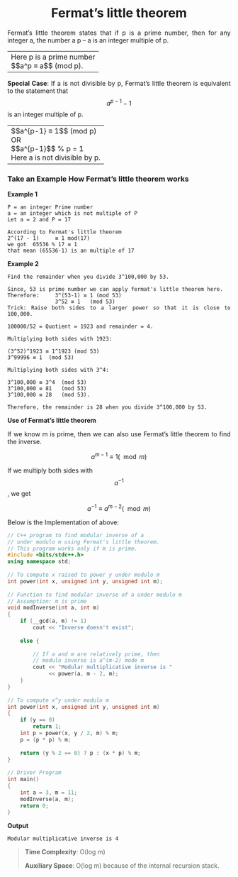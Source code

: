 <div align="justify">

# <div align="center">Fermat’s little theorem</div>

Fermat’s little theorem states that if p is a prime number, then for any integer a, the number a p – a is an integer multiple of p. 

<table align="center">
  <tr>
    <td>
      Here p is a prime number<br>
      $$a^p ≡ a$$ (mod p).
    </td>
  </tr>
</table>

__Special Case__: If a is not divisible by p, Fermat’s little theorem is equivalent to the statement that $$a^{p-1}-1$$ is an integer multiple of p.

<table align="center">
  <tr>
    <td>
      $$a^{p-1} ≡ 1$$ (mod p)<br>
      OR<br> 
      $$a^{p-1}$$ % p = 1<br> 
      Here a is not divisible by p. 
    </td>
  </tr>
</table>

### Take an Example How Fermat’s little theorem works 

__Example 1__

```
P = an integer Prime number   
a = an integer which is not multiple of P  
Let a = 2 and P = 17 

According to Fermat's little theorem 
2^(17 - 1)     ≡ 1 mod(17)
we got  65536 % 17 ≡ 1   
that mean (65536-1) is an multiple of 17 
```

**Example 2**

```
Find the remainder when you divide 3^100,000 by 53.

Since, 53 is prime number we can apply fermat's little theorem here.
Therefore:     3^(53-1) ≡ 1 (mod 53)
               3^52 ≡ 1   (mod 53)
Trick: Raise both sides to a larger power so that it is close to 100,000.

100000/52 = Quotient = 1923 and remainder = 4.

Multiplying both sides with 1923:

(3^52)^1923 ≡ 1^1923 (mod 53)
3^99996 ≡ 1  (mod 53)

Multiplying both sides with 3^4:

3^100,000 ≡ 3^4  (mod 53)
3^100,000 ≡ 81   (mod 53)
3^100,000 ≡ 28   (mod 53).

Therefore, the remainder is 28 when you divide 3^100,000 by 53.
```

**Use of Fermat’s little theorem**

If we know m is prime, then we can also use Fermat’s little theorem to find the inverse.

$$a^{m-1} ≡ 1 (\mod m)$$

If we multiply both sides with $$a^{-1}$$, we get

$$a^{-1} ≡ a^{m-2} (\mod m)$$

Below is the Implementation of above:

```cpp
// C++ program to find modular inverse of a
// under modulo m using Fermat's little theorem.
// This program works only if m is prime.
#include <bits/stdc++.h>
using namespace std;
 
// To compute x raised to power y under modulo m
int power(int x, unsigned int y, unsigned int m);
 
// Function to find modular inverse of a under modulo m
// Assumption: m is prime
void modInverse(int a, int m)
{
    if (__gcd(a, m) != 1)
        cout << "Inverse doesn't exist";
 
    else {
 
        // If a and m are relatively prime, then
        // modulo inverse is a^(m-2) mode m
        cout << "Modular multiplicative inverse is "
             << power(a, m - 2, m);
    }
}
 
// To compute x^y under modulo m
int power(int x, unsigned int y, unsigned int m)
{
    if (y == 0)
        return 1;
    int p = power(x, y / 2, m) % m;
    p = (p * p) % m;
 
    return (y % 2 == 0) ? p : (x * p) % m;
}
 
// Driver Program
int main()
{
    int a = 3, m = 11;
    modInverse(a, m);
    return 0;
}
```

__Output__

```
Modular multiplicative inverse is 4
```

> **Time Complexity**: O(log m)
>
> **Auxiliary Space**: O(log m) because of the internal recursion stack.

</div>

